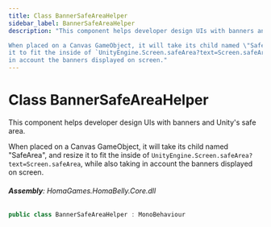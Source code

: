 ```yaml
---
title: Class BannerSafeAreaHelper
sidebar_label: BannerSafeAreaHelper
description: "This component helps developer design UIs with banners and Unity's safe area.

When placed on a Canvas GameObject, it will take its child named \"SafeArea\", and resize
it to fit the inside of `UnityEngine.Screen.safeArea?text=Screen.safeArea`, while also taking
in account the banners displayed on screen."
---
```

# Class BannerSafeAreaHelper
This component helps developer design UIs with banners and Unity's safe area.

When placed on a Canvas GameObject, it will take its child named "SafeArea", and resize
it to fit the inside of `UnityEngine.Screen.safeArea?text=Screen.safeArea`, while also taking
in account the banners displayed on screen.

###### **Assembly**: HomaGames.HomaBelly.Core.dll

```csharp title="Declaration"
public class BannerSafeAreaHelper : MonoBehaviour
```
